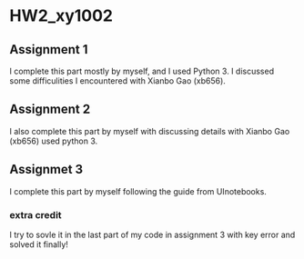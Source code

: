 # HW2_xy1002
## Assignment 1 
I complete this part mostly by myself, and I used Python 3. I discussed some difficulities I encountered with Xianbo Gao (xb656).
## Assignment 2
I also complete this part by myself with discussing details with Xianbo Gao (xb656) used python 3.
## Assignmet 3
I complete this part by myself following the guide from UInotebooks. 
### extra credit
I try to sovle it in the last part of my code in assignment 3 with key error and solved it finally!

